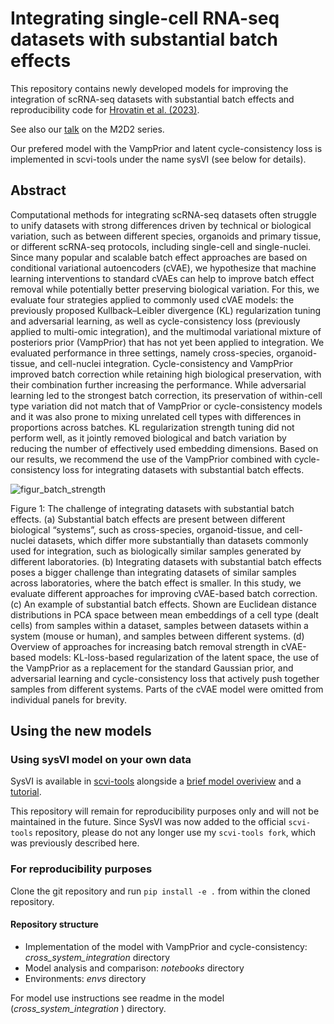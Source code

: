 # Integrating single-cell RNA-seq datasets with substantial batch effects

This repository contains newly developed models for improving the integration of scRNA-seq datasets with substantial batch effects and reproducibility code for [Hrovatin et al. (2023)](https://doi.org/10.1101/2023.11.03.565463). 

See also our [talk](https://www.youtube.com/watch?v=i-a4BjAn90E) on the M2D2 series. 

Our prefered model with the VampPrior and latent cycle-consistency loss is implemented in scvi-tools under the name sysVI (see below for details).

## Abstract

Computational methods for integrating scRNA-seq datasets often struggle to unify datasets with strong differences driven by technical or biological variation, such as between different species, organoids and primary tissue, or different scRNA-seq protocols, including single-cell and single-nuclei. Since many popular and scalable batch effect approaches are based on conditional variational autoencoders (cVAE), we hypothesize that machine learning interventions to standard cVAEs can help to improve batch effect removal while potentially better preserving biological variation. For this, we evaluate four strategies applied to commonly used cVAE models: the previously proposed Kullback–Leibler divergence (KL) regularization tuning and adversarial learning, as well as cycle-consistency loss (previously applied to multi-omic integration), and the multimodal variational mixture of posteriors prior (VampPrior) that has not yet been applied to integration. We evaluated performance in three settings, namely cross-species, organoid-tissue, and cell-nuclei integration. Cycle-consistency and VampPrior improved batch correction while retaining high biological preservation, with their combination further increasing the performance. While adversarial learning led to the strongest batch correction, its preservation of within-cell type variation did not match that of VampPrior or cycle-consistency models and it was also prone to mixing unrelated cell types with differences in proportions across batches. KL regularization strength tuning did not perform well, as it jointly removed biological and batch variation by reducing the number of effectively used embedding dimensions. Based on our results, we recommend the use of the VampPrior combined with cycle-consistency loss for integrating datasets with substantial batch effects. 

![figur_batch_strength](https://github.com/theislab/cross_system_integration/assets/47607471/ed9d1450-729d-441a-bf2f-730b7267fcbd)

Figure 1: The challenge of integrating datasets with substantial batch effects. (a) Substantial batch effects are present between different biological “systems”, such as cross-species, organoid-tissue, and cell-nuclei datasets, which differ more substantially than datasets commonly used for integration, such as biologically similar samples generated by different laboratories. (b) Integrating datasets with substantial batch effects poses a bigger challenge than integrating datasets of similar samples across laboratories, where the batch effect is smaller. In this study, we evaluate different approaches for improving cVAE-based batch correction. (c) An example of substantial batch effects. Shown are Euclidean distance distributions in PCA space between mean embeddings of a cell type (dealt cells) from samples within a dataset, samples between datasets within a system (mouse or human), and samples between different systems. (d) Overview of approaches for increasing batch removal strength in cVAE-based models: KL-loss-based regularization of the latent space, the use of the VampPrior as a replacement for the standard Gaussian prior, and adversarial learning and cycle-consistency loss that actively push together samples from different systems. Parts of the cVAE model were omitted from individual panels for brevity. 

## Using the new models

### Using sysVI model on your own data

SysVI is available in [scvi-tools](https://github.com/scverse/scvi-tools/tree/main) alongside a [brief model overiview](https://docs.scvi-tools.org/en/stable/user_guide/models/sysvi.html) and a [tutorial](https://docs.scvi-tools.org/en/stable/tutorials/notebooks/scrna/sysVI.html).

This repository will remain for reproducibility purposes only and will not be maintained in the future. Since SysVI was now added to the official `scvi-tools` repository, please do not any longer use my `scvi-tools fork`, which was previously described here.

### For reproducibility purposes

Clone the git repository and run `pip install -e .` from within the cloned repository.

#### Repository structure

- Implementation of the model with VampPrior and cycle-consistency: _cross_system_integration_ directory
- Model analysis and comparison: _notebooks_ directory
- Environments: _envs_ directory


For model use instructions see readme in the model (_cross_system_integration_ ) directory.

